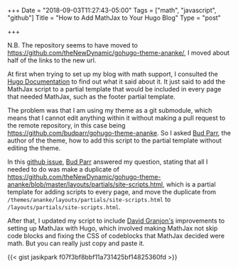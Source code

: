 +++
Date = "2018-09-03T11:27:43-05:00"
Tags = ["math", "javascript", "github"]
Title = "How to Add MathJax to Your Hugo Blog"
Type = "post"

+++

N.B. The repository seems to have moved to <https://github.com/theNewDynamic/gohugo-theme-ananke/>, I moved about half of the links to the new url.

At first when trying to set up my blog with math support, I consulted the
[Hugo Documentation](https://gohugo.io/content-management/formats/#enable-mathjax)
to find out what it said about it. It just said to add the MathJax script to a
partial template that would be included in every page that needed MathJax, such
as the footer partial template.

The problem was that I am using my theme as a git submodule, which means that I
cannot edit anything within it without making a pull request to the remote
repository, in this case being <https://github.com/budparr/gohugo-theme-ananke>.
So I asked [Bud Parr](https://github.com/budparr), the author of the theme, how
to add this script to the partial template without editing the theme.

In this [github issue](https://github.com/budparr/gohugo-theme-ananke/issues/129),
[Bud Parr](https://github.com/budparr) answered my question, stating that all I
needed to do was make a duplicate of
<https://github.com/theNewDynamic/gohugo-theme-ananke/blob/master/layouts/partials/site-scripts.html>,
which is a partial template for adding scripts to every page, and move the
duplicate from `/themes/ananke/layouts/partials/site-scripts.html` to
`/layouts/partials/site-scripts.html`.

After that, I updated my script to include [David Granjon's](https://web.archive.org/web/20190702200819/https://divadnojnarg.github.io/blog/mathjax/)
improvements to setting up MathJax with Hugo, which involved making MathJax not
skip code blocks and fixing the CSS of codeblocks that MathJax decided were
math. But you can really just copy and paste it.

{{< gist jasikpark f07f3bf8bbf11a731425bf14825360fd >}}
